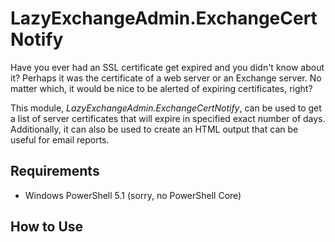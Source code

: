 # LazyExchangeAdmin.ExchangeCertNotify

Have you ever had an SSL certificate get expired and you didn't know about it? Perhaps it was the certificate of a web server or an Exchange server. No matter which, it would be nice to be alerted of expiring certificates, right?

This module, *LazyExchangeAdmin.ExchangeCertNotify*, can be used to get a list of server certificates that will expire in specified exact number of days. Additionally, it can also be used to create an HTML output that can be useful for email reports.

## Requirements

* Windows PowerShell 5.1 (sorry, no PowerShell Core)

## How to Use
